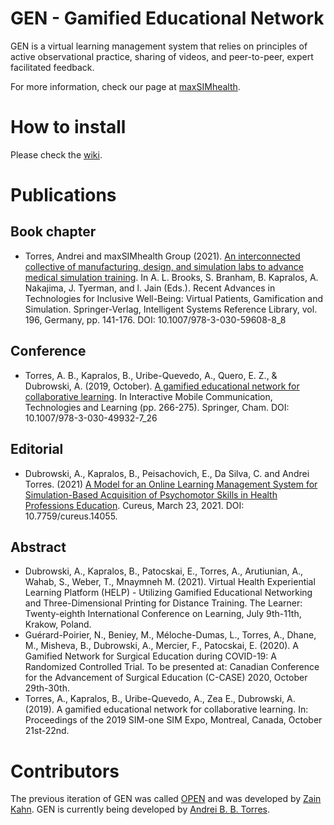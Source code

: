 # GEN - Gamified Educational Network

GEN is a virtual learning management system that relies on principles of active observational practice, sharing of videos, and peer-to-peer, expert facilitated feedback.

For more information, check our page at [maxSIMhealth](https://maxsimhealth.com/gen).

# How to install
Please check the [wiki](https://github.com/andreibosco/GEN/wiki).

# Publications

## Book chapter
- Torres, Andrei and maxSIMhealth Group (2021). [An interconnected collective of manufacturing, design, and simulation labs to advance medical simulation training](https://doi.org/10.1007/978-3-030-59608-8_8). In A. L. Brooks, S. Branham, B. Kapralos, A. Nakajima, J. Tyerman, and l. Jain (Eds.). Recent Advances in Technologies for Inclusive Well-Being: Virtual Patients, Gamification and Simulation. Springer-Verlag, Intelligent Systems Reference Library, vol. 196, Germany, pp. 141-176. DOI: 10.1007/978-3-030-59608-8_8

## Conference
- Torres, A. B., Kapralos, B., Uribe-Quevedo, A., Quero, E. Z., & Dubrowski, A. (2019, October). [A gamified educational network for collaborative learning](https://doi.org/10.1007/978-3-030-49932-7_26). In Interactive Mobile Communication, Technologies and Learning (pp. 266-275). Springer, Cham. DOI: 10.1007/978-3-030-49932-7_26

## Editorial
- Dubrowski, A., Kapralos, B., Peisachovich, E., Da Silva, C. and Andrei Torres. (2021) [A Model for an Online Learning Management System for Simulation-Based Acquisition of Psychomotor Skills in Health Professions Education](https://doi.org/10.7759/cureus.14055). Cureus, March 23, 2021. DOI: 10.7759/cureus.14055. 

## Abstract
- Dubrowski, A., Kapralos, B., Patocskai, E., Torres, A., Arutiunian, A., Wahab, S., Weber, T., Mnaymneh M. (2021). Virtual Health Experiential Learning Platform (HELP) - Utilizing Gamified Educational Networking and Three-Dimensional Printing for Distance Training. The Learner: Twenty-eighth International Conference on Learning, July 9th-11th, Krakow, Poland.
- Guérard-Poirier, N., Beniey, M., Méloche-Dumas, L., Torres, A., Dhane, M., Misheva, B., Dubrowski, A., Mercier, F., Patocskai, E. (2020). A Gamified Network for Surgical Education during COVID-19: A Randomized Controlled Trial. To be presented at: Canadian Conference for the Advancement of Surgical Education (C-CASE) 2020, October 29th-30th.
- Torres, A., Kapralos, B., Uribe-Quevedo, A., Zea E., Dubrowski, A. (2019). A gamified educational network for collaborative learning. In: Proceedings of the 2019 SIM-one SIM Expo, Montreal, Canada, October 21st-22nd.

# Contributors
The previous iteration of GEN was called [OPEN](https://www.github.com/mangobug/OPEN) and was developed by [Zain Kahn](https://github.com/mangobug). GEN is currently being developed by [Andrei B. B. Torres](https://www.github.com/andreibosco/).  
